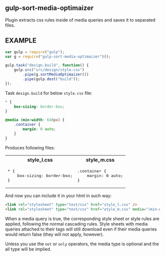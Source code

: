 gulp-sort-media-optimaizer
--------------------------
Plugin extracts css rules inside of media queries and saves it to separated files.

EXAMPLE
-------
```js
var gulp = require("gulp");
var g = require("gulp-sort-media-optimaizer")();

gulp.task("design.build", function() {
	gulp.src("src/design/style.css")
		.pipe(g.sortMediaOptimaizer())
		.pipe(gulp.dest("build"));
});
```
Task `design.build` for below `style.css` file:
``` css
* {
	box-sizing: border-box;
}

@media (min-width: 640px) {
	.container {
		margin: 0 auto;
	}
}
```
Produces following files:

<table>
	<tr>
		<th>style_l.css</th>
		<th>style_m.css</th>
	</tr>
	<tr>
		<td><pre>* {
	box-sizing: border-box;
}</pre></td>
<td><pre>.container {
	margin: 0 auto;
}</pre></td>
	</tr>
</table>

And now you can include it in your html in such way:
```html
<link rel="stylesheet" type="text/css" href="style_l.css" />
<link rel="stylesheet" type="text/css" href="atyle_m.css" media="(min-width: 640px)" />
```

When a media query is true, the corresponding style sheet or style rules are applied, 
following the normal cascading rules. Style sheets with media queries attached 
to their <link> tags will still download even if their media queries
would return false (they will not apply, however).

Unless you use the `not` or `only` operators,
the media type is optional and the all type will be implied.